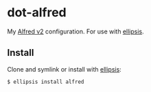 # dot-alfred
My [Alfred v2](alfred) configuration. For use with [ellipsis](ellipsis).

## Install
Clone and symlink or install with [ellipsis](ellipsis):

```
$ ellipsis install alfred
```

[ellipsis]: http://ellipsis.sh
[alfred]: http://www.alfredapp.com
